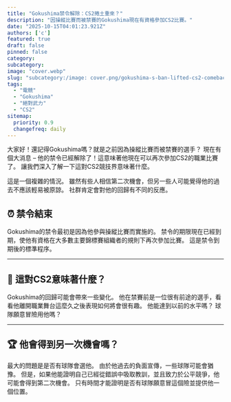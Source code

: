 ```yaml
---
title: "Gokushima禁令解除：CS2捲土重來？"
description: "因操縱比賽而被禁賽的Gokushima現在有資格參加CS2比賽。"
date: "2025-10-15T04:01:23.921Z"
authors: ['c']
featured: true
draft: false
pinned: false
category:
subcategory:
image: "cover.webp"
slug: "subcategory:/image: cover.png/gokushima-s-ban-lifted-cs2-comeback-incoming"
tags:
  - "電競"
  - "Gokushima"
  - "絕對武力"
  - "CS2"
sitemap:
  priority: 0.9
  changefreq: daily
---
```


大家好！還記得Gokushima嗎？就是之前因為操縱比賽而被禁賽的選手？ 現在有個大消息 – 他的禁令已經解除了！這意味著他現在可以再次參加CS2的職業比賽了。 讓我們深入了解一下這對CS2競技界意味著什麼。

這是一個複雜的情況。 雖然有些人相信第二次機會，但另一些人可能覺得他的過去不應該輕易被原諒。 社群肯定會對他的回歸有不同的反應。

## ⏰ 禁令結束

Gokushima的禁令最初是因為他參與操縱比賽而實施的。 禁令的期限現在已經到期，使他有資格在大多數主要錦標賽組織者的規則下再次參加比賽。 這是禁令到期後的標準程序。

---

## 🤔 這對CS2意味著什麼？

Gokushima的回歸可能會帶來一些變化。 他在禁賽前是一位很有前途的選手，看看他離開職業舞台這麼久之後表現如何將會很有趣。 他能達到以前的水平嗎？ 球隊願意冒險用他嗎？

---

## 🏆 他會得到另一次機會嗎？

最大的問題是是否有球隊會選他。 由於他過去的負面宣傳，一些球隊可能會猶豫。 但是，如果他能證明自己已經從錯誤中吸取教訓，並且致力於公平競爭，他可能會得到第二次機會。 只有時間才能證明是否有球隊願意冒這個險並提供他一個位置。